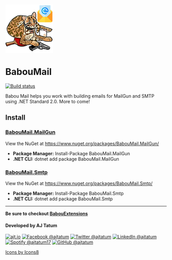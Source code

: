 ![alt text](https://raw.githubusercontent.com/ajtatum/BabouMail/master/assets/Babou-150x150.png "Babou loves mail!") <!-- markdownlint-disable -->

# **BabouMail**

[![Build status](https://ci.appveyor.com/api/projects/status/t71hwqmwmj1bj9o8?svg=true)](https://ci.appveyor.com/project/ajtatum/babouextensions) 

Babou Mail helps you work with building emails for MailGun and SMTP using .NET Standard 2.0. More to come!

## **Install**

### **[BabouMail.MailGun](https://github.com/ajtatum/BabouMail/tree/master/BabouMail.MailGun)**

View the NuGet at https://www.nuget.org/packages/BabouMail.MailGun/

* **Package Manager:** Install-Package BabouMail.MailGun
* **.NET CLI:** dotnet add package BabouMail.MailGun

### **[BabouMail.Smtp](https://github.com/ajtatum/BabouMail/tree/master/BabouMail.SMTP)**

View the NuGet at https://www.nuget.org/packages/BabouMail.Smtp/

* **Package Manager:** Install-Package BabouMail.Smtp
* **.NET CLI:** dotnet add package BabouMail.Smtp

---

**Be sure to checkout [BabouExtensions](https://github.com/ajtatum/BabouExtensions)**

#### Developed by AJ Tatum

[![ajt.io](https://img.icons8.com/clouds/50/000000/domain.png "ajt.io")](https://s.babou.io/aj)
[![Facebook @ajtatum](https://img.icons8.com/clouds/50/000000/facebook-new.png "Facebook @ajtatum")](https://s.babou.io/fbaj)
[![Twitter @ajtatum](https://img.icons8.com/clouds/50/000000/twitter.png "Twitter @ajtatum")](https://s.babou.io/twitteraj)
[![LinkedIn @ajtatum](https://img.icons8.com/clouds/50/000000/linkedin.png "LinkedIn @ajtatum")](https://s.babou.io/linkedinaj)
[![Spotify @ajtatum17](https://img.icons8.com/clouds/50/000000/spotify.png "Spotify @ajtatum17")](https://s.babou.io/spotifyaj)
[![GitHub @ajtatum](https://img.icons8.com/clouds/50/000000/github.png "GitHub @ajtatum")](https://s.babou.io/githubaj)

[Icons by Icons8](https://icons8.com/)
